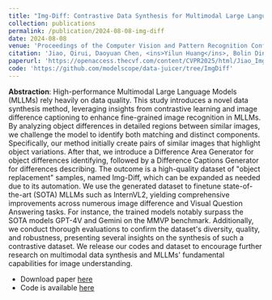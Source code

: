 ```yaml
---
title: "Img-Diff: Contrastive Data Synthesis for Multimodal Large Language Models"
collection: publications
permalink: /publication/2024-08-08-img-diff
date: 2024-08-08
venue: 'Proceedings of the Computer Vision and Pattern Recognition Conference 2025'
citation: 'Jiao, Qirui, Daoyuan Chen, <ins>Yilun Huang</ins>, Bolin Ding, Yaliang Li, and Ying Shen. "Img-diff: Contrastive data synthesis for multimodal large language models." In Proceedings of the Computer Vision and Pattern Recognition Conference, pp. 9296-9307. 2025.'
paperurl: 'https://openaccess.thecvf.com/content/CVPR2025/html/Jiao_Img-Diff_Contrastive_Data_Synthesis_for_Multimodal_Large_Language_Models_CVPR_2025_paper.html'
code: 'https://github.com/modelscope/data-juicer/tree/ImgDiff'
---
```


<strong>Abstraction</strong>: High-performance Multimodal Large Language Models (MLLMs) rely heavily on data quality. This study introduces a novel data synthesis method, leveraging insights from contrastive learning and image difference captioning to enhance fine-grained image recognition in MLLMs. By analyzing object differences in detailed regions between similar images, we challenge the model to identify both matching and distinct components. Specifically, our method initially create pairs of similar images that highlight object variations. After that, we introduce a Difference Area Generator for object differences identifying, followed by a Difference Captions Generator for differences describing. The outcome is a high-quality dataset of "object replacement" samples, named Img-Diff, which can be expanded as needed due to its automation. We use the generated dataset to finetune state-of-the-art (SOTA) MLLMs such as InternVL2, yielding comprehensive improvements across numerous image difference and Visual Question Answering tasks. For instance, the trained models notably surpass the SOTA models GPT-4V and Gemini on the MMVP benchmark. Additionally, we conduct thorough evaluations to confirm the dataset's diversity, quality, and robustness, presenting several insights on the synthesis of such a contrastive dataset. We release our codes and dataset to encourage further research on multimodal data synthesis and MLLMs' fundamental capabilities for image understanding.

- Download paper [here](https://openaccess.thecvf.com/content/CVPR2025/html/Jiao_Img-Diff_Contrastive_Data_Synthesis_for_Multimodal_Large_Language_Models_CVPR_2025_paper.html)
- Code is available [here](https://github.com/modelscope/data-juicer/tree/ImgDiff)

